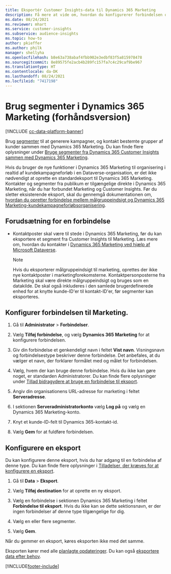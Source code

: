 ```yaml
---
title: Eksportér Customer Insights-data til Dynamics 365 Marketing
description: Få mere at vide om, hvordan du konfigurerer forbindelsen og eksporterer til Dynamics 365 Marketing.
ms.date: 08/24/2021
ms.reviewer: mhart
ms.service: customer-insights
ms.subservice: audience-insights
ms.topic: how-to
author: pkieffer
ms.author: philk
manager: shellyha
ms.openlocfilehash: b8e63a738abaf4fbb902e3edbf83f5a815978478
ms.sourcegitcommit: 8e89575fe2acb4b289fc157fa7c4c29caf9be967
ms.translationtype: HT
ms.contentlocale: da-DK
ms.lasthandoff: 08/24/2021
ms.locfileid: "7417198"
---
```

# <a name="use-segments-in-dynamics-365-marketing-preview"></a>Brug segmenter i Dynamics 365 Marketing (forhåndsversion)

[!INCLUDE [cc-data-platform-banner](../includes/cc-data-platform-banner.md)]

Brug [segmenter](segments.md) til at generere kampagner, og kontakt bestemte grupper af kunder sammen med Dynamics 365 Marketing. Du kan finde flere oplysninger under [Bruge segmenter fra Dynamics 365 Customer Insights sammen med Dynamics 365 Marketing](/dynamics365/marketing/customer-insights-segments).

Hvis du bruger de nye funktioner i Dynamics 365 Marketing til organisering i realtid af kundekampagneforløb i en Dataverse-organisation, er det ikke nødvendigt at oprette en standardeksport til Dynamics 365 Marketing. Kontakter og segmenter fra publikum er tilgængelige direkte i Dynamics 365 Marketing, når du har forbundet Marketing og Customer Insights. Før du sletter eksisterende eksport, skal du gennemgå dokumentationen om, [hvordan du opretter forbindelse mellem målgruppeindsigt og Dynamics 365 Marketing-kundekampagneforløbsorganisering](/dynamics365/marketing/real-time-marketing-ci-profile).

## <a name="prerequisite-for-a-connection"></a>Forudsætning for en forbindelse

- Kontaktposter skal være til stede i Dynamics 365 Marketing, før du kan eksportere et segment fra Customer Insights til Marketing. Læs mere om, hvordan du kontakter i [Dynamics 365 Marketing ved hjælp af Microsoft Dataverse](connect-power-query.md).

  > [!NOTE]
  > Hvis du eksporterer målgruppeindsigt til marketing, oprettes der ikke nye kontaktposter i marketingforekomsterne. Kontaktpersonposterne fra Marketing skal være direkte målgruppeindsigt og bruges som en datakilde. De skal også inkluderes i den samlede brugerdefinerede enhed for at knytte kunde-ID'er til kontakt-ID'er, før segmenter kan eksporteres.

## <a name="set-up-connection-to-marketing"></a>Konfigurer forbindelsen til Marketing.

1. Gå til **Administrator** > **Forbindelser**.

1. Vælg **Tilføj forbindelse**, og vælg **Dynamics 365 Marketing** for at konfigurere forbindelsen.

1. Giv din forbindelse et genkendeligt navn i feltet **Vist navn**. Visningsnavn og forbindelsestype beskriver denne forbindelse. Det anbefales, at du vælger et navn, der forklarer formålet med og målet for forbindelsen.

1. Vælg, hvem der kan bruge denne forbindelse. Hvis du ikke kan gøre noget, er standarden Administratorer. Du kan finde flere oplysninger under [Tillad bidragydere at bruge en forbindelse til eksport](connections.md#allow-contributors-to-use-a-connection-for-exports).

1. Angiv din organisationens URL-adresse for marketing i feltet **Serveradresse**.

1. I sektionen **Serveradministratorkonto** vælg **Log på** og vælg en Dynamics 365 Marketing-konto.

1. Knyt et kunde-ID-felt til Dynamics 365-kontakt-id.

1. Vælg **Gem** for at fuldføre forbindelsen. 

## <a name="configure-an-export"></a>Konfigurere en eksport

Du kan konfigurere denne eksport, hvis du har adgang til en forbindelse af denne type. Du kan finde flere oplysninger i [Tilladelser, der kræves for at konfigurere en eksport](export-destinations.md#set-up-a-new-export).

1. Gå til **Data** > **Eksport**.

1. Vælg **Tilføj destination** for at oprette en ny eksport.

1. Vælg en forbindelse i sektionen Dynamics 365 Marketing i feltet **Forbindelse til eksport**. Hvis du ikke kan se dette sektionsnavn, er der ingen forbindelser af denne type tilgængelige for dig.

1. Vælg en eller flere segmenter.

1. Vælg **Gem**.

Når du gemmer en eksport, køres eksporten ikke med det samme.

Eksporten kører med alle [planlagte opdateringer](system.md#schedule-tab). Du kan også [eksportere data efter behov](export-destinations.md#run-exports-on-demand). 

[!INCLUDE[footer-include](../includes/footer-banner.md)]
